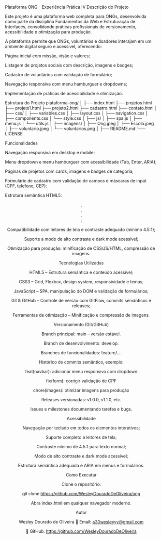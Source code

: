 Plataforma ONG - Experiência Prática IV
Descrição do Projeto

Este projeto é uma plataforma web completa para ONGs, desenvolvida como parte da disciplina Fundamentos da Web e Estruturação de Interfaces, consolidando práticas profissionais de versionamento, acessibilidade e otimização para produção.

A plataforma permite que ONGs, voluntários e doadores interajam em um ambiente digital seguro e acessível, oferecendo:

Página inicial com missão, visão e valores;

Listagem de projetos sociais com descrição, imagens e badges;

Cadastro de voluntários com validação de formulário;

Navegação responsiva com menu hamburguer e dropdowns;

Implementação de práticas de acessibilidade e otimização.

Estrutura do Projeto
plataforma-ong/
│
├── index.html
├── projetos.html
├── projeto1.html
├── projeto2.html
├── cadastro.html
├── contato.html
│
├── css/
│   ├── variables.css
│   ├── layout.css
│   ├── navigation.css
│   ├── components.css
│   └── style.css
│
├── js/
│   ├── spa.js
│   ├── menu.js
│   └── utils.js
│
├── imagens/
│   ├── Ong.jpeg
│   ├── Escola.jpeg
│   ├── voluntario.jpeg
│   └── voluntarios.png
│
├── README.md
└── LICENSE


Funcionalidades

Navegação responsiva em desktop e mobile;

Menu dropdown e menu hamburguer com acessibilidade (Tab, Enter, ARIA);

Páginas de projetos com cards, imagens e badges de categoria;

Formulário de cadastro com validação de campos e máscaras de input (CPF, telefone, CEP);

Estrutura semântica HTML5: <header>, <main>, <section>, <footer>;

Compatibilidade com leitores de tela e contraste adequado (mínimo 4.5:1);

Suporte a modo de alto contraste e dark mode acessível;

Otimização para produção: minificação de CSS/JS/HTML, compressão de imagens.

Tecnologias Utilizadas

HTML5 – Estrutura semântica e conteúdo acessível;

CSS3 – Grid, Flexbox, design system, responsividade e temas;

JavaScript – SPA, manipulação do DOM e validação de formulários;

Git & GitHub – Controle de versão com GitFlow, commits semânticos e releases;

Ferramentas de otimização – Minificação e compressão de imagens.

Versionamento (Git/GitHub)

Branch principal: main – versão estável.

Branch de desenvolvimento: develop.

Branches de funcionalidades: feature/....

Histórico de commits semântico, exemplo:

feat(navbar): adicionar menu responsivo com dropdown

fix(form): corrigir validação de CPF

chore(images): otimizar imagens para produção

Releases versionadas: v1.0.0, v1.1.0, etc.

Issues e milestones documentando tarefas e bugs.

Acessibilidade

Navegação por teclado em todos os elementos interativos;

Suporte completo a leitores de tela;

Contraste mínimo de 4.5:1 para texto normal;

Modo de alto contraste e dark mode acessível;

Estrutura semântica adequada e ARIA em menus e formulários.

Como Executar

Clone o repositório:

git clone https://github.com/WesleyDouradoDeOliveira/ong


Abra index.html em qualquer navegador moderno.

Autor

Wesley Dourado de Oliveira
📧 Email: a30wesleyyy@gmail.com

🔗 GitHub: https://github.com/WesleyDouradoDeOliveira
